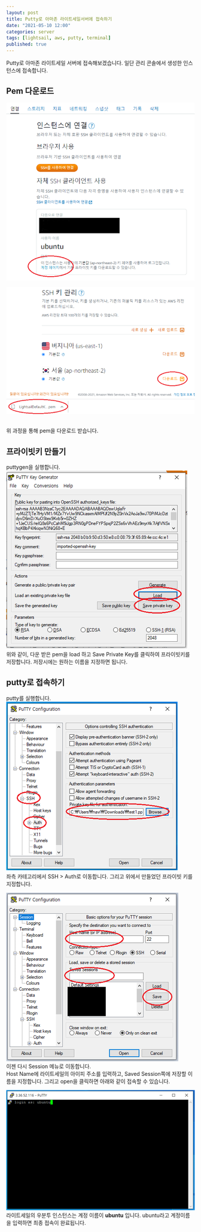```yaml
---
layout: post
title: Putty로 아마존 라이트세일서버에 접속하기
date: "2021-05-10 12:00"
categories: server
tags: [lightsail, aws, putty, terminal]
published: true
---
```



Putty로 아마존 라이트세일 서버에 접속해보겠습니다. 일단 관리 콘솔에서 생성한 인스턴스에 접속합니다.



## Pem 다운로드
![라이트세일putty](/assets/images/2021-05-12/라이트세일putty1.png)

![라이트세일putty](/assets/images/2021-05-12/라이트세일putty2.png)

<br/>
위 과정을 통해 pem을 다운로드 받습니다.


## 프라이빗키 만들기
puttygen을 실행합니다.<br/>
![라이트세일putty](/assets/images/2021-05-12/라이트세일putty3.png)
<br/>
위와 같이, 다운 받은 pem을 load 하고 Save Private Key를 클릭하여 프라이빗키를 저장합니다. 저장시에는 원하는 이름을 지정하면 됩니다.

## putty로 접속하기
putty를 실행합니다.<br/>
![라이트세일putty](/assets/images/2021-05-12/라이트세일putty4.png)
<br/>
좌측 카테고리에서 SSH > Auth로 이동합니다. 그리고 위에서 만들었던 프라이빗 키를 지정합니다.

![라이트세일putty](/assets/images/2021-05-12/라이트세일putty5.png)
<br/>
이젠 다시 Session 메뉴로 이동합니다. <br/>
Host Name에 라이트세일의 아이피 주소를 입력하고, Saved Session쪽에 저장할 이름을 지정합니다. 그리고 open을 클릭하면 아래와 같이 접속할 수 있습니다.


![라이트세일putty](/assets/images/2021-05-12/라이트세일putty6.png)
<br/>
라이트세일의 우분투 인스턴스는 계정 이름이 <strong>ubuntu</strong> 입니다. ubuntu라고 계정이름을 입력하면 최종 접속이 완료됩니다.



